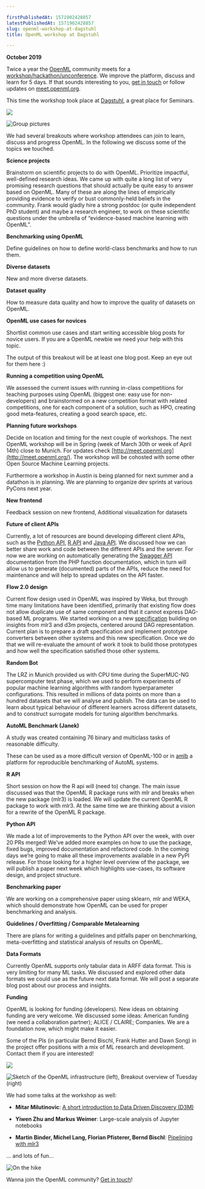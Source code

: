 ```yaml
---

firstPublishedAt: 1571902428857
latestPublishedAt: 1571902428857
slug: openml-workshop-at-dagstuhl
title: OpenML workshop at Dagstuhl

---
```


**October 2019**

Twice a year the [OpenML](https://www.openml.org/) community meets for a [workshop/hackathon/unconference](http://meet.openml.org/). We improve the platform, discuss and learn for 5 days. If that sounds interesting to you, [get in touch](https://www.openml.org/contact) or follow updates on [meet.openml.org](http://meet.openml.org/).

This time the workshop took place at [Dagstuhl](https://www.dagstuhl.de/19423), a great place for Seminars.

![](https://cdn-images-1.medium.com/max/10944/1*eKnX3C1VLe5xx7qj0IyBtg.jpeg)

![Group pictures](https://cdn-images-1.medium.com/max/10944/1*7ePW9vZ5IU1r40kR9aWHsA.jpeg)

We had several breakouts where workshop attendees can join to learn, discuss and progress OpenML. In the following we discuss some of the topics we touched.

**Science projects**

Brainstorm on scientific projects to do with OpenML. Prioritize impactful, well-defined research ideas.
We came up with quite a long list of very promising research questions that should actually be quite easy to answer based on OpenML. Many of these are along the lines of empirically providing evidence to verify or bust commonly-held beliefs in the community. Frank would gladly hire a strong postdoc (or quite independent PhD student) and maybe a research engineer, to work on these scientific questions under the umbrella of “evidence-based machine learning with OpenML”.

**Benchmarking using OpenML**

Define guidelines on how to define world-class benchmarks and how to run them.

**Diverse datasets**

New and more diverse datasets.

**Dataset quality**

How to measure data quality and how to improve the quality of datasets on OpenML.

**OpenML use cases for novices**

Shortlist common use cases and start writing accessible blog posts for novice users. If you are a OpenML newbie we need your help with this topic.

The output of this breakout will be at least one blog post. Keep an eye out for them here :)

**Running a competition using OpenML**

We assessed the current issues with running in-class competitions for teaching purposes using OpenML (biggest one: easy use for non-developers) and brainstormed on a new competition format with related competitions, one for each component of a solution, such as HPO, creating good meta-features, creating a good search space, etc.

**Planning future workshops**

Decide on location and timing for the next couple of workshops. The next OpenML workshop will be in Spring (week of March 30th or week of April 14th) close to Munich. For updates check [http://meet.openml.org](http://meet.openml.org/). The workshop will be cohosted with some other Open Source Machine Learning projects.

Furthermore a workshop in Austin is being planned for next summer and a datathon is in planning. We are planning to organize dev sprints at various PyCons next year.

**New frontend**

Feedback session on new frontend, Additional visualization for datasets

**Future of client APIs**

Currently, a lot of resources are bound developing different client APIs, such as the [Python API](https://openml.github.io/openml-python/master/), [R API](https://github.com/openml/openml-r) and [Java API](https://github.com/openml/openml-java). We discussed how we can better share work and code between the different APIs and the server. For now we are working on automatically generating the [Swagger API](https://www.openml.org/api_docs#!/data/get_data_id) documentation from the PHP function documentation, which in turn will allow us to generate (documented) parts of the APIs, reduce the need for maintenance and will help to spread updates on the API faster.

**Flow 2.0 design**

Current flow design used in OpenML was inspired by Weka, but through time many limitations have been identified, primarily that existing flow does not allow duplicate use of same component and that it cannot express DAG-based ML programs. We started working on a new [specification](https://github.com/openml/flow2) building on insights from mlr3 and d3m projects, centered around DAG representation. Current plan is to prepare a draft specification and implement prototype converters between other systems and this new specification. Once we do that we will re-evaluate the amount of work it took to build those prototypes and how well the specification satisfied those other systems.

**Random Bot**

The LRZ in Munich provided us with CPU time during the SuperMUC-NG supercomputer test phase, which we used to perform experiments of popular machine learning algorithms with random hyperparameter configurations. This resulted in millions of data points on more than a hundred datasets that we will analyse and publish. The data can be used to learn about typical behaviour of different learners across different datasets, and to construct surrogate models for tuning algorithm benchmarks.

**AutoML Benchmark (Janek)**

A study was created containing 76 binary and multiclass tasks of reasonable difficulty.

These can be used as a more difficult version of OpenML-100 or in [amlb](https://github.com/openml/automlbenchmark) a platform for reproducible benchmarking of AutoML systems.

**R API**

Short session on how the R api will (need to) change. The main issue discussed was that the OpenML R package runs with mlr and breaks when the new package (mlr3) is loaded. We will update the current OpenML R package to work with mlr3. At the same time we are thinking about a vision for a rewrite of the OpenML R package.

**Python API**

We made a lot of improvements to the Python API over the week, with over 20 PRs merged! We’ve added more examples on how to use the package, fixed bugs, improved documentation and refactored code. In the coming days we’re going to make all these improvements available in a new PyPI release. For those looking for a higher level overview of the package, we will publish a paper next week which highlights use-cases, its software design, and project structure.

**Benchmarking paper**

We are working on a comprehensive paper using sklearn, mlr and WEKA, which should demonstrate how OpenML can be used for proper benchmarking and analysis.

**Guidelines / Overfitting / Comparable Metalearning**

There are plans for writing a guidelines and pitfalls paper on benchmarking, meta-overfitting and statistical analysis of results on OpenML.

**Data Formats**

Currently OpenML supports only tabular data in ARFF data format. This is very limiting for many ML tasks. We discussed and explored other data formats we could use as the future next data format. We will post a separate blog post about our process and insights.

**Funding**

OpenML is looking for funding (developers). New ideas on obtaining funding are very welcome. We discussed some ideas: American funding (we need a collaboration partner); ALICE / CLAIRE; Companies. We are a foundation now, which might make it easier.

Some of the PIs (in particular Bernd Bischl, Frank Hutter and Dawn Song) in the project offer positions with a mix of ML research and development. Contact them if you are interested!

![](https://cdn-images-1.medium.com/max/1786/1*xoWqGuds3vKIbfDIVlURbA.jpeg)

![Sketch of the OpenML infrastructure (left), Breakout overview of Tuesday (right)](https://cdn-images-1.medium.com/max/8536/1*zhu6XhdnubALaaCsVYA_Kg.jpeg)

We had some talks at the workshop as well:

- **Mitar Milutinovic**: [A short introduction to Data Driven Discovery (D3M)](https://mitar.gitlab.io/d3m-short-introduction-slides/#/)

- **Yiwen Zhu and Markus Weimer**: Large-scale analysis of Jupyter notebooks

- **Martin Binder, Michel Lang, Florian Pfisterer, Bernd Bischl**: [Pipelining with mlr3](https://github.com/mlr-org/mlr-outreach/blob/master/2019_dagstuhl/mlr3pipelines.pdf)

… and lots of fun…

![On the hike](https://cdn-images-1.medium.com/max/6048/1*50jB3NV1dg00lZXtU4wZVg.jpeg)

Wanna join the OpenML community? [Get in touch](https://www.openml.org/contact)!